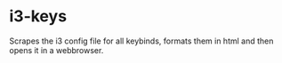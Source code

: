# i3-keys
Scrapes the i3 config file for all keybinds, formats them in html and then opens it in a webbrowser.